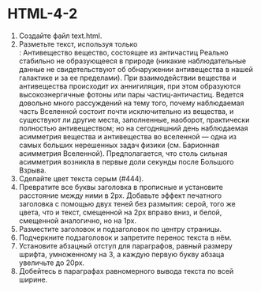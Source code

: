 # HTML-4-2
1. Создайте файл text.html.
2. Разметьте текст, используя только <div>:
Антивещество
вещество, состоящее из античастиц
Реально стабильно не образующееся в природе (никакие наблюдательные данные не свидетельствуют об обнаружении антивещества в нашей галактике и за ее пределами).
При взаимодействии вещества и антивещества происходит их аннигиляция, при этом образуются высокоэнергичные фотоны или пары частиц-античастиц.
Ведется довольно много рассуждений на тему того, почему наблюдаемая часть Вселенной состоит почти исключительно из вещества, и существуют ли другие места, заполненные, наоборот, практически полностью антивеществом; но на сегодняшний день наблюдаемая асимметрия вещества и антивещества во вселенной — одна из самых больших нерешенных задач физики (см. Барионная асимметрия Вселенной). Предполагается, что столь сильная асимметрия возникла в первые доли секунды после Большого Взрыва.
3. Сделайте цвет текста серым (#444).
4. Превратите все буквы заголовка в прописные и установите расстояние между ними в 2px. Добавьте эффект печатного заголовка с помощью двух теней без размытия: серой, того же цвета, что и текст, смещенной на 2px вправо вниз, и белой, смещенной аналогично, но на 1px.
5. Разместите заголовок и подзаголовок по центру страницы.
6. Подчеркните подзаголовок и запретите перенос текста в нём.
7. Установите абзацный отступ для параграфов, равный размеру шрифта, умноженному на 3, а каждую первую букву абзаца увеличьте до 20px.
8. Добейтесь в параграфах равномерного вывода текста по всей ширине.
